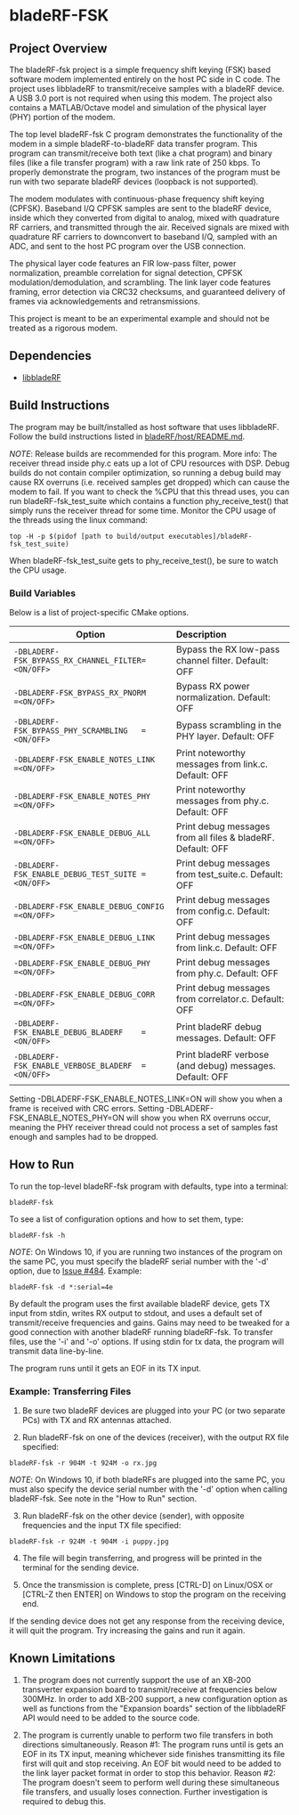 # bladeRF-FSK #

## Project Overview ##

The bladeRF-fsk project is a simple frequency shift keying (FSK) based software modem
implemented entirely on the host PC side in C code. The project uses libbladeRF to
transmit/receive samples with a bladeRF device. A USB 3.0 port is not required when using
this modem. The project also contains a MATLAB/Octave model and simulation of the
physical layer (PHY) portion of the modem.

The top level bladeRF-fsk C program demonstrates the functionality of the modem in a
simple bladeRF-to-bladeRF data transfer program. This program can transmit/receive both
text (like a chat program) and binary files (like a file transfer program) with a raw
link rate of 250 kbps. To properly demonstrate the program, two instances of the program
must be run with two separate bladeRF devices (loopback is not supported).

The modem modulates with continuous-phase frequency shift keying (CPFSK). Baseband I/Q
CPFSK samples are sent to the bladeRF device, inside which they converted from digital
to analog, mixed with quadrature RF carriers, and transmitted through the air.
Received signals are mixed with quadrature RF carriers to downconvert to baseband I/Q,
sampled with an ADC, and sent to the host PC program over the USB connection.

The physical layer code features an FIR low-pass filter, power normalization, preamble
correlation for signal detection, CPFSK modulation/demodulation, and scrambling. The
link layer code features framing, error detection via CRC32 checksums, and guaranteed
delivery of frames via acknowledgements and retransmissions.

This project is meant to be an experimental example and should not be treated as a
rigorous modem.

## Dependencies ##

- [libbladeRF]

[libbladeRF]: ../../libraries/libbladeRF

## Build Instructions ##

The program may be built/installed as host software that uses libbladeRF. Follow the build instructions
listed in [bladeRF/host/README.md].

[bladeRF/host/README.md]: ../../README.md

_NOTE_: Release builds are recommended for this program.
More info: The receiver thread inside phy.c eats up a lot of CPU resources with DSP.
Debug builds do not contain compiler optimization, so running a debug build may
cause RX overruns (i.e. received samples get dropped) which can cause the modem to fail.
If you want to check the %CPU that this thread uses, you can run bladeRF-fsk_test_suite
which contains a function phy_receive_test() that simply runs the receiver thread for
some time. Monitor the CPU usage of the threads using the linux command:
```
top -H -p $(pidof [path to build/output executables]/bladeRF-fsk_test_suite)
```
When bladeRF-fsk_test_suite gets to phy_receive_test(), be sure to watch the CPU usage.

### Build Variables ###

Below is a list of project-specific CMake options.

| Option                                              | Description                                                 |
| --------------------------------------------------- |:------------------------------------------------------------|
| `-DBLADERF-FSK_BYPASS_RX_CHANNEL_FILTER=<ON/OFF>` | Bypass the RX low-pass channel filter. Default: OFF         |
| `-DBLADERF-FSK_BYPASS_RX_PNORM         =<ON/OFF>` | Bypass RX power normalization. Default: OFF                 |
| `-DBLADERF-FSK_BYPASS_PHY_SCRAMBLING   =<ON/OFF>` | Bypass scrambling in the PHY layer. Default: OFF            |
| `-DBLADERF-FSK_ENABLE_NOTES_LINK       =<ON/OFF>` | Print noteworthy messages from link.c. Default: OFF         |
| `-DBLADERF-FSK_ENABLE_NOTES_PHY        =<ON/OFF>` | Print noteworthy messages from phy.c. Default: OFF          |
| `-DBLADERF-FSK_ENABLE_DEBUG_ALL        =<ON/OFF>` | Print debug messages from all files & bladeRF. Default: OFF |
| `-DBLADERF-FSK_ENABLE_DEBUG_TEST_SUITE =<ON/OFF>` | Print debug messages from test_suite.c. Default: OFF        |
| `-DBLADERF-FSK_ENABLE_DEBUG_CONFIG     =<ON/OFF>` | Print debug messages from config.c. Default: OFF            |
| `-DBLADERF-FSK_ENABLE_DEBUG_LINK       =<ON/OFF>` | Print debug messages from link.c. Default: OFF              |
| `-DBLADERF-FSK_ENABLE_DEBUG_PHY        =<ON/OFF>` | Print debug messages from phy.c. Default: OFF               |
| `-DBLADERF-FSK_ENABLE_DEBUG_CORR       =<ON/OFF>` | Print debug messages from correlator.c. Default: OFF        |
| `-DBLADERF-FSK_ENABLE_DEBUG_BLADERF    =<ON/OFF>` | Print bladeRF debug messages. Default: OFF                  |
| `-DBLADERF-FSK_ENABLE_VERBOSE_BLADERF  =<ON/OFF>` | Print bladeRF verbose (and debug) messages. Default: OFF    |

Setting -DBLADERF-FSK_ENABLE_NOTES_LINK=ON will show you when a frame is received with
CRC errors. Setting -DBLADERF-FSK_ENABLE_NOTES_PHY=ON will show you when RX overruns
occur, meaning the PHY receiver thread could not process a set of samples fast enough
and samples had to be dropped.

## How to Run ##
To run the top-level bladeRF-fsk program with defaults, type into a terminal:
```
bladeRF-fsk
```
To see a list of configuration options and how to set them, type:
```
bladeRF-fsk -h
```
_NOTE_: On Windows 10, if you are running two instances of the program on the same PC, you
must specify the bladeRF serial number with the '-d' option, due to [Issue #484](https://github.com/Nuand/bladeRF/issues/484). Example:
```
bladeRF-fsk -d *:serial=4e
```
By default the program uses the first available bladeRF device, gets TX input from stdin,
writes RX output to stdout, and uses a default set of transmit/receive frequencies and
gains. Gains may need to be tweaked for a good connection with another bladeRF running
bladeRF-fsk. To transfer files, use the '-i' and '-o' options. If using stdin for tx
data, the program will transmit data line-by-line.

The program runs until it gets an EOF in its TX input.

### Example: Transferring Files ###
1) Be sure two bladeRF devices are plugged into your PC (or two separate PCs) with
   TX and RX antennas attached.

2) Run bladeRF-fsk on one of the devices (receiver), with the output RX file specified:
```
bladeRF-fsk -r 904M -t 924M -o rx.jpg
```
   _NOTE_: On Windows 10, if both bladeRFs are plugged into the same PC, you must also
   specify the device serial number with the '-d' option when calling bladeRF-fsk. See
   note in the "How to Run" section.

3) Run bladeRF-fsk on the other device (sender), with opposite frequencies and the input
   TX file specified:
```
bladeRF-fsk -r 924M -t 904M -i puppy.jpg
```
4) The file will begin transferring, and progress will be printed in the terminal for the
   sending device.

5) Once the transmission is complete, press [CTRL-D] on Linux/OSX or [CTRL-Z then ENTER]
   on Windows to stop the program on the receiving end.

If the sending device does not get any response from the receiving device, it will quit
the program. Try increasing the gains and run it again.

## Known Limitations ##
1) The program does not currently support the use of an XB-200 transverter expansion
   board to transmit/receive at frequencies below 300MHz. In order to add XB-200 support,
   a new configuration option as well as functions from the "Expansion boards" section
   of the libbladeRF API would need to be added to the source code.

2) The program is currently unable to perform two file transfers in both directions
   simultaneously. Reason #1: The program runs until is gets an EOF in its TX input,
   meaning whichever side finishes transmitting its file first will quit and stop
   receiving. An EOF bit would need to be added to the link layer packet format in order
   to stop this behavior. Reason #2: The program doesn't seem to perform well during
   these simultaneous file transfers, and usually loses connection. Further investigation
   is required to debug this.
